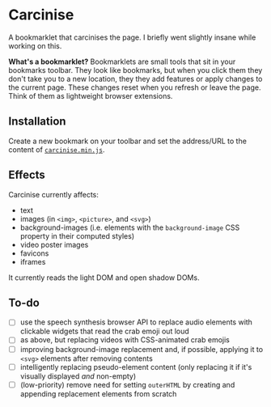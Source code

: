 # Carcinise

A bookmarklet that carcinises the page. I briefly went slightly insane while working on this.

**What's a bookmarklet?** Bookmarklets are small tools that sit in your bookmarks toolbar. They look like bookmarks, but when you click them they don't take you to a new location, they they add features or apply changes to the current page. These changes reset when you refresh or leave the page. Think of them as lightweight browser extensions.

## Installation

Create a new bookmark on your toolbar and set the address/URL to the content of [`carcinise.min.js`](./carcinise.min.js).

## Effects

Carcinise currently affects:

* text
* images (in `<img>`, `<picture>`, and `<svg>`)
* background-images (i.e. elements with the `background-image` CSS property in their computed styles)
* video poster images
* favicons
* iframes

It currently reads the light DOM and open shadow DOMs.

## To-do

- [ ] use the speech synthesis browser API to replace audio elements with clickable widgets that read the crab emoji out loud
- [ ] as above, but replacing videos with CSS-animated crab emojis
- [ ] improving background-image replacement and, if possible, applying it to `<svg>` elements after removing contents
- [ ] intelligently replacing pseudo-element content (only replacing it if it's visually displayed *and* non-empty)
- [ ] (low-priority) remove need for setting `outerHTML` by creating and appending replacement elements from scratch
